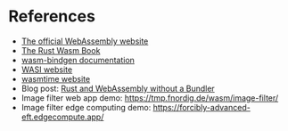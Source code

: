 # References

* [The official WebAssembly website](https://webassembly.org/)
* [The Rust Wasm Book](https://rustwasm.github.io/docs/book/)
* [wasm-bindgen documentation](https://rustwasm.github.io/docs/wasm-bindgen)
* [WASI website](https://wasi.dev/)
* [wasmtime website](https://wasmtime.dev/)
* Blog post: [Rust and WebAssembly without a Bundler](https://tung.github.io/posts/rust-and-webassembly-without-a-bundler/)
* Image filter web app demo: <https://tmp.fnordig.de/wasm/image-filter/>
* Image filter edge computing demo: <https://forcibly-advanced-eft.edgecompute.app/>
